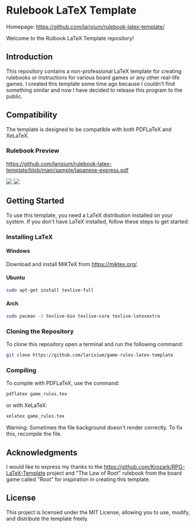 # Rulebook LaTeX Template

Homepage: <https://github.com/larixium/rulebook-latex-template/>

Welcome to the Rulbook LaTeX Template repository!

## Introduction

This repository contains a non-professional LaTeX template for creating rulebooks or instructions for various board games or any other real-life games. I created this template some time ago because I couldn't find something similar and now I have decided to release this program to the public.

## Compatibility

The template is designed to be compatible with both PDFLaTeX and XeLaTeX.

### Rulebook Preview

https://github.com/larixium/rulebook-latex-template/blob/main/sample/japanese-express.pdf

![](https://github.com/larixium/rulebook-latex-template/blob/main/sample/japanese-express1.png)
![](https://github.com/larixium/rulebook-latex-template/blob/main/sample/japanese-express2.png)

## Getting Started

To use this template, you need a LaTeX distribution installed on your system. If you don't have LaTeX installed, follow these steps to get started:

### Installing LaTeX

#### Windows

Download and install MiKTeX from https://miktex.org/.

#### Ubuntu

```sh
sudo apt-get install texlive-full
```
#### Arch
```sh
sudo pacman -S texlive-bin texlive-core texlive-latexextra
```

### Cloning the Repository

To clone this repository open a terminal and run the following command:

```sh
git clone https://github.com/larixium/game-rules-latex-template
```
### Compiling

To compile with PDFLaTeX, use the command:

```sh
pdflatex game_rules.tex
```

or with XeLaTeX:

```sh
xelatex game_rules.tex
```

Warning: Sometimes the file background doesn't render correctly. To fix this, recompile the file.

## Acknowledgments
I would like to express my thanks to the https://github.com/Krozark/RPG-LaTeX-Template project and "The Law of Root" rulebook from the board game called "Root" for inspiration in creating this template.

## License
This project is licensed under the MIT License, allowing you to use, modify, and distribute the template freely.
